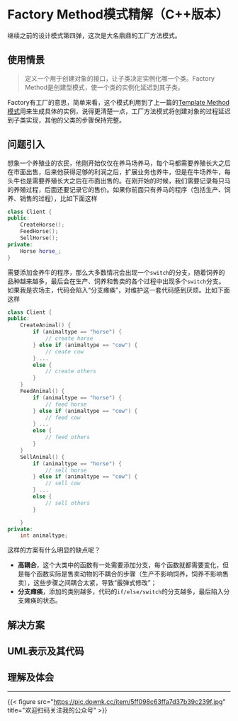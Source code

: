 # Factory Method模式精解（C++版本）

继续之前的设计模式第四弹，这次是大名鼎鼎的工厂方法模式。
<!--more-->
## 使用情景
> 定义一个用于创建对象的接口，让子类决定实例化哪一个类。Factory Method是创建型模式，使一个类的实例化延迟到其子类。

Factory有工厂的意思，简单来看，这个模式利用到了上一篇的[Template Method模式](https://bugxch.github.io/dp_3/)用来生成具体的实例，说得更清楚一点，工厂方法模式将创建对象的过程延迟到子类实现，其他的父类的步骤保持完整。
## 问题引入
想象一个养殖业的农民，他刚开始仅仅在养马场养马，每个马都需要养殖长大之后在市面出售，后来他获得足够的利润之后，扩展业务也养牛，但是在牛场养牛，每头牛也是需要养殖长大之后在市面出售的。在刚开始的时候，我们需要记录每只马的养殖过程，后面还要记录它的售价。如果你前面只有养马的程序（包括生产、饲养、销售的过程），比如下面这样
```cpp
class Client {
public:
    CreateHorse();
    FeedHorse();
    SellHorse();
private:
    Horse horse_;
}

```
需要添加金养牛的程序，那么大多数情况会出现一个`switch`的分支，随着饲养的品种越来越多，最后会在生产、饲养和售卖的各个过程中出现多个`switch`分支。如果我是农场主，代码会陷入“分支瘫痪”，对维护这一套代码感到厌烦。比如下面这样
```cpp
class Client {
public:
    CreateAnimal() {
        if (animaltype == "horse") {
            // create horse
        } else if (animaltype == "cow") {
            // ceate cow
        } ...
        else {
            // create others
        }
    }
    FeedAnimal() {
        if (animaltype == "horse") {
            // feed horse
        } else if (animaltype == "cow") {
            // feed cow
        } ...
        else {
            // feed others
        }
    }
    SellAnimal() {
        if (animaltype == "horse") {
            // sell horse
        } else if (animaltype == "cow") {
            // sell cow
        } ...
        else {
            // sell others
        }

    }
private:
    int animaltype;
```
这样的方案有什么明显的缺点呢？
- **高耦合**，这个大类中的函数有一处需要添加分支，每个函数就都需要变化，但是每个函数实际是售卖动物的不耦合的步骤（生产不影响饲养，饲养不影响售卖），这些步骤之间耦合太紧，导致“霰弹式修改”；
- **分支瘫痪**，添加的类别越多，代码的`if/else/switch`的分支越多，最后陷入分支瘫痪的状态。
## 解决方案
## UML表示及其代码
## 理解及体会
---

{{< figure src="https://pic.downk.cc/item/5ff098c63ffa7d37b39c239f.jpg" title="欢迎扫码关注我的公众号" >}}
